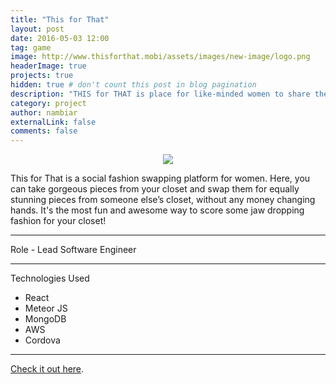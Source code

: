 ```yaml
---
title: "This for That"
layout: post
date: 2016-05-03 12:00
tag: game
image: http://www.thisforthat.mobi/assets/images/new-image/logo.png
headerImage: true
projects: true
hidden: true # don't count this post in blog pagination
description: "THIS for THAT is place for like-minded women to share their closets, tastes and trust. It is also the most environment friendly alternative to shopping!"
category: project
author: nambiar
externalLink: false
comments: false
---
```


<center><img src="http://www.thisforthat.mobi/assets/images/new-image/home.png"/></center>

This for That is a social fashion swapping platform for women. Here, you can take gorgeous pieces from your closet and swap them for equally stunning pieces from someone else’s closet, without any money changing hands. It's the most fun and awesome way to score some jaw dropping fashion for your closet!

---
Role - Lead Software Engineer

---

Technologies Used

- React
- Meteor JS
- MongoDB
- AWS
- Cordova

---

[Check it out here](https://play.google.com/store/apps/details?id=com.sparklin.tft).
